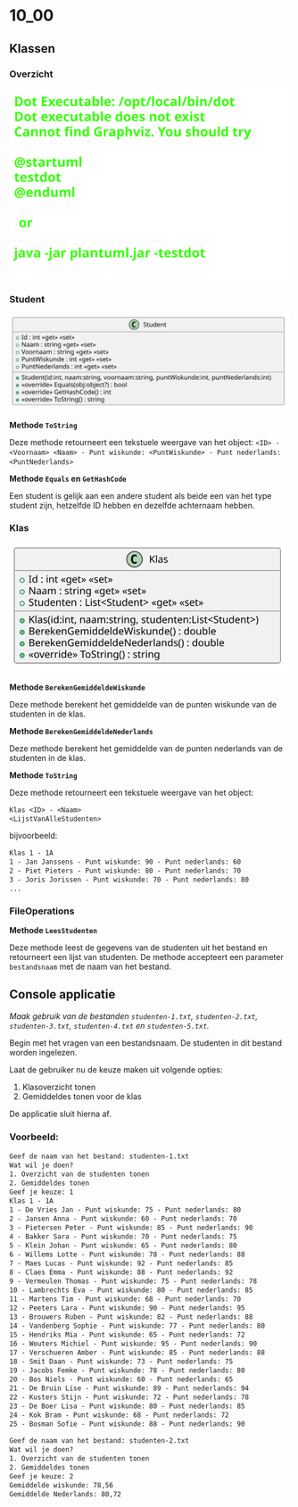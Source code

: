 # 10_00

## Klassen

### Overzicht

![Klassediagram](svg/Overview.svg)

### Student

![Klassediagram](svg/Student.svg)

**Methode `ToString`**

Deze methode retourneert een tekstuele weergave van het object: `<ID> -  <Voornaam> <Naam> - Punt wiskunde: <PuntWiskunde> - Punt nederlands: <PuntNederlands>`

**Methode `Equals` en `GetHashCode`**

Een student is gelijk aan een andere student als beide een van het type student zijn, hetzelfde ID hebben en dezelfde achternaam hebben.

### Klas

![Klassediagram](svg/Klas.svg)

**Methode `BerekenGemiddeldeWiskunde`**

Deze methode berekent het gemiddelde van de punten wiskunde van de studenten in de klas.

**Methode `BerekenGemiddeldeNederlands`**

Deze methode berekent het gemiddelde van de punten nederlands van de studenten in de klas.

**Methode `ToString`**

Deze methode retourneert een tekstuele weergave van het object: 
```
Klas <ID> - <Naam>
<LijstVanAlleStudenten>
```

bijvoorbeeld:
```plaintext
Klas 1 - 1A
1 - Jan Janssens - Punt wiskunde: 90 - Punt nederlands: 60
2 - Piet Pieters - Punt wiskunde: 80 - Punt nederlands: 70
3 - Joris Jorissen - Punt wiskunde: 70 - Punt nederlands: 80
...
```

### FileOperations

**Methode `LeesStudenten`**

Deze methode leest de gegevens van de studenten uit het bestand en retourneert een lijst van studenten. De methode accepteert een parameter `bestandsnaam` met de naam van het bestand.

## Console applicatie

*Maak gebruik van de bestanden `studenten-1.txt`, `studenten-2.txt`, `studenten-3.txt`, `studenten-4.txt` en `studenten-5.txt`.*

Begin met het vragen van een bestandsnaam. De studenten in dit bestand worden ingelezen.

Laat de gebruiker nu de keuze maken uit volgende opties:

1. Klasoverzicht tonen
2. Gemiddeldes tonen voor de klas

De applicatie sluit hierna af.

### Voorbeeld:

```plaintext
Geef de naam van het bestand: studenten-1.txt
Wat wil je doen?
1. Overzicht van de studenten tonen
2. Gemiddeldes tonen
Geef je keuze: 1
Klas 1 - 1A
1 - De Vries Jan - Punt wiskunde: 75 - Punt nederlands: 80    
2 - Jansen Anna - Punt wiskunde: 60 - Punt nederlands: 70     
3 - Pietersen Peter - Punt wiskunde: 85 - Punt nederlands: 90 
4 - Bakker Sara - Punt wiskunde: 70 - Punt nederlands: 75     
5 - Klein Johan - Punt wiskunde: 65 - Punt nederlands: 80     
6 - Willems Lotte - Punt wiskunde: 78 - Punt nederlands: 88   
7 - Maes Lucas - Punt wiskunde: 92 - Punt nederlands: 85      
8 - Claes Emma - Punt wiskunde: 88 - Punt nederlands: 92      
9 - Vermeulen Thomas - Punt wiskunde: 75 - Punt nederlands: 78
10 - Lambrechts Eva - Punt wiskunde: 80 - Punt nederlands: 85
11 - Martens Tim - Punt wiskunde: 68 - Punt nederlands: 70
12 - Peeters Lara - Punt wiskunde: 90 - Punt nederlands: 95
13 - Brouwers Ruben - Punt wiskunde: 82 - Punt nederlands: 88
14 - Vandenberg Sophie - Punt wiskunde: 77 - Punt nederlands: 80
15 - Hendriks Mia - Punt wiskunde: 65 - Punt nederlands: 72
16 - Wouters Michiel - Punt wiskunde: 95 - Punt nederlands: 90
17 - Verschueren Amber - Punt wiskunde: 85 - Punt nederlands: 88
18 - Smit Daan - Punt wiskunde: 73 - Punt nederlands: 75
19 - Jacobs Femke - Punt wiskunde: 78 - Punt nederlands: 80
20 - Bos Niels - Punt wiskunde: 60 - Punt nederlands: 65
21 - De Bruin Lise - Punt wiskunde: 89 - Punt nederlands: 94
22 - Kusters Stijn - Punt wiskunde: 72 - Punt nederlands: 78
23 - De Boer Lisa - Punt wiskunde: 80 - Punt nederlands: 85
24 - Kok Bram - Punt wiskunde: 68 - Punt nederlands: 72
25 - Bosman Sofie - Punt wiskunde: 88 - Punt nederlands: 90
```

```plaintext
Geef de naam van het bestand: studenten-2.txt
Wat wil je doen?
1. Overzicht van de studenten tonen
2. Gemiddeldes tonen
Geef je keuze: 2
Gemiddelde wiskunde: 78,56  
Gemiddelde Nederlands: 80,72
```